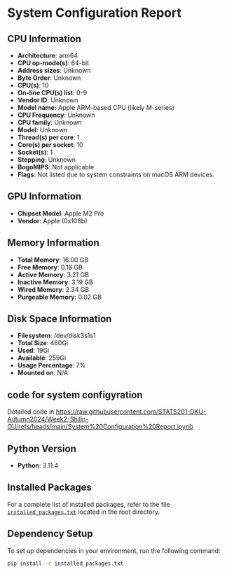 # System Configuration Report

## CPU Information
- **Architecture**: arm64
- **CPU op-mode(s)**: 64-bit
- **Address sizes**: Unknown
- **Byte Order**: Unknown
- **CPU(s)**: 10
- **On-line CPU(s) list**: 0-9
- **Vendor ID**: Unknown
- **Model name:** Apple ARM-based CPU (likely M-series)
- **CPU Frequency**: Unknown
- **CPU family**: Unknown
- **Model**: Unknown
- **Thread(s) per core**: 1
- **Core(s) per socket**: 10
- **Socket(s)**: 1
- **Stepping**: Unknown
- **BogoMIPS**: Not applicable
- **Flags**: Not listed due to system constraints on macOS ARM devices.

## GPU Information
- **Chipset Model**: Apple M2 Pro
- **Vendor**: Apple (0x106b)

## Memory Information
- **Total Memory**: 16.00 GB
- **Free Memory**: 0.16 GB
- **Active Memory**: 3.21 GB
- **Inactive Memory**: 3.19 GB
- **Wired Memory**: 2.34 GB
- **Purgeable Memory**: 0.02 GB

## Disk Space Information
- **Filesystem**: /dev/disk3s1s1
- **Total Size**: 460Gi
- **Used**: 19Gi
- **Available**: 259Gi
- **Usage Percentage**: 7%
- **Mounted on**: N/A

## code for system configyration
Detailed code in https://raw.githubusercontent.com/STATS201-DKU-Autumn2024/Week2-Shilin-OU/refs/heads/main/System%20Configuration%20Report.ipynb
  
## Python Version
- **Python**: 3.11.4

## Installed Packages
For a complete list of installed packages, refer to the file [`installed_packages.txt`](./installed_packages.txt) located in the root directory.

## Dependency Setup
To set up dependencies in your environment, run the following command:

```bash
pip install -r installed_packages.txt
